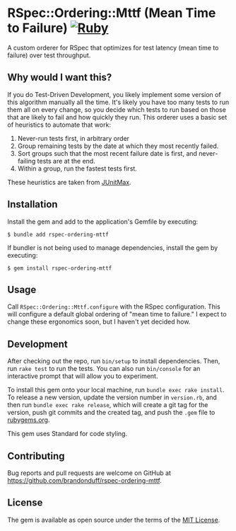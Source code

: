 # RSpec::Ordering::Mttf (Mean Time to Failure) [![Ruby](https://github.com/brandonduff/rspec-ordering-mttf/actions/workflows/main.yml/badge.svg?branch=main)](https://github.com/brandonduff/rspec-ordering-mttf/actions/workflows/main.yml)

A custom orderer for RSpec that optimizes for test latency (mean time to failure) over test throughput.

## Why would I want this?

If you do Test-Driven Development, you likely implement some version of this algorithm manually all the time. It's likely you have too many tests to run them all on every change, so you decide which tests to run based on those that are likely to fail and how quickly they run. This orderer uses a basic set of heuristics to automate that work:

1. Never-run tests first, in arbitrary order
1. Group remaining tests by the date at which they most recently failed.
1. Sort groups such that the most recent failure date is first, and never-failing tests are at the end.
1. Within a group, run the fastest tests first.

These heuristics are taken from [JUnitMax](https://junit.org/junit4/javadoc/latest/org/junit/experimental/max/MaxCore.html).

## Installation

Install the gem and add to the application's Gemfile by executing:

    $ bundle add rspec-ordering-mttf

If bundler is not being used to manage dependencies, install the gem by executing:

    $ gem install rspec-ordering-mttf

## Usage

Call `RSpec::Ordering::Mttf.configure` with the RSpec configuration. This will configure a default global ordering of "mean time to failure." I expect to change these ergonomics soon, but I haven't yet decided how.

## Development

After checking out the repo, run `bin/setup` to install dependencies. Then, run `rake test` to run the tests. You can also run `bin/console` for an interactive prompt that will allow you to experiment.

To install this gem onto your local machine, run `bundle exec rake install`. To release a new version, update the version number in `version.rb`, and then run `bundle exec rake release`, which will create a git tag for the version, push git commits and the created tag, and push the `.gem` file to [rubygems.org](https://rubygems.org).

This gem uses Standard for code styling.

## Contributing

Bug reports and pull requests are welcome on GitHub at https://github.com/brandonduff/rspec-ordering-mttf.

## License

The gem is available as open source under the terms of the [MIT License](https://opensource.org/licenses/MIT).
